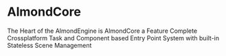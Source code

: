# AlmondCore
The Heart of the AlmondEngine is AlmondCore a Feature Complete Crossplatform Task and Component based Entry Point System with built-in Stateless Scene Management
